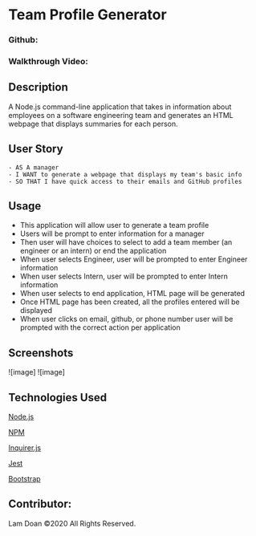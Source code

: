 # Team Profile Generator

### Github: 

### Walkthrough Video: 

## Description
A Node.js command-line application that takes in information about employees on a software engineering team and generates an HTML webpage that displays summaries for each person.

## User Story
```
- AS A manager
- I WANT to generate a webpage that displays my team's basic info
- SO THAT I have quick access to their emails and GitHub profiles
```


## Usage
- This application will allow user to generate a team profile
- Users will be prompt to enter information for a manager
- Then user will have choices to select to add a team member (an engineer or an intern) or end the application
- When user selects Engineer, user will be prompted to enter Engineer information
- When user selects Intern, user will be prompted to enter Intern information
- When user selects to end application, HTML page will be generated
- Once HTML page has been created, all the profiles entered will be displayed
- When user clicks on email, github, or phone number user will be prompted with the correct action per application


## Screenshots
![image]
![image]

## Technologies Used
<p><a href="https://nodejs.org/">Node.js</a></p>
<p><a href="https://www.npmjs.com/">NPM</a></p>
<p><a href="https://www.npmjs.com/package/inquirer">Inquirer.js</a></p>
<p><a href="https://www.npmjs.com/package/jest">Jest</a></p>
<p><a href="https://getbootstrap.com/">Bootstrap</a></p>

## Contributor:
Lam Doan ©2020 All Rights Reserved.
